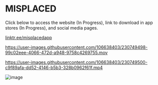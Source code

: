 # MISPLACED
Click below to access the website (In Progress), link to download in app stores (In Progress), and social media pages.

[linktr.ee/misplacedapp](https://linktr.ee/misplacedapp)





https://user-images.githubusercontent.com/106638403/230749498-99c02eee-4066-472d-a948-9758c4269755.mov





https://user-images.githubusercontent.com/106638403/230749500-c9f89afa-dd52-4146-b5b3-328b0962f61f.mp4



![image](https://user-images.githubusercontent.com/106638403/230746757-e3270db4-ed20-4a90-bf02-c84f61b643f3.png)
